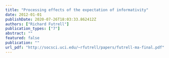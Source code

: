 ```yaml
---
title: "Processing effects of the expectation of informativity"
date: 2012-01-01
publishDate: 2020-07-26T18:03:33.862412Z
authors: ["Richard Futrell"]
publication_types: ["7"]
abstract: ""
featured: false
publication: ""
url_pdf: "http://socsci.uci.edu/~rfutrell/papers/futrell-ma-final.pdf"
---
```


